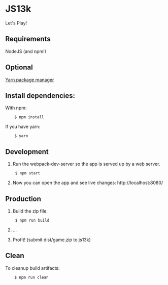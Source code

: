 JS13k
=====

Let's Play!

Requirements
---

NodeJS (and npm!)

Optional
---

[Yarn package manager](https://yarnpkg.com/en/)

Install dependencies:
---
With npm:

        $ npm install

If you have yarn:

        $ yarn

Development
---

1. Run the webpack-dev-server so the app is served up
   by a web server.

        $ npm start

2. Now you can open the app and see live changes:
   http://localhost:8080/

Production
---

1. Build the zip file:

        $ npm run build

2. ...

3. Profit! (submit dist/game.zip to js13k)

Clean
---

To cleanup build artifacts:

        $ npm run clean
